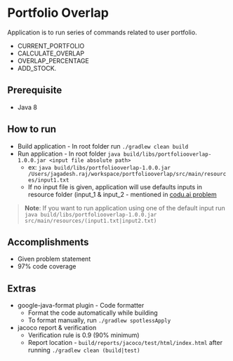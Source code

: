 # Portfolio Overlap

Application is to run series of commands related to user portfolio.
- CURRENT_PORTFOLIO
- CALCULATE_OVERLAP
- OVERLAP_PERCENTAGE
- ADD_STOCK.

## Prerequisite

- Java 8

## How to run

- Build application - In root folder run `./gradlew clean build`
- Run application - In root folder `java build/libs/portfoliooverlap-1.0.0.jar <input file absolute path>`
    - ex:  `java build/libs/portfoliooverlap-1.0.0.jar /Users/jagadesh.raj/workspace/portfoliooverlap/src/main/resources/input1.txt`
    - If no input file  is given, application will use defaults inputs in resource folder (input_1 & input_2 - mentioned in [codu.ai problem](https://codu.ai/coding-problem/portfolio-overlap)

> **Note**: If you want to run application using one of the default input run `java build/libs/portfoliooverlap-1.0.0.jar src/main/resources/(input1.txt|input2.txt)`

## Accomplishments

- Given problem statement
- 97% code coverage

## Extras

-  google-java-format plugin - Code formatter
    - Format the code automatically while building
    - To format manually, run `./gradlew spotlessApply`
- jacoco report & verification
    - Verification rule is 0.9 (90% minimum)
    - Report location - `build/reports/jacoco/test/html/index.html`  after running `./gradlew clean (build|test)`
